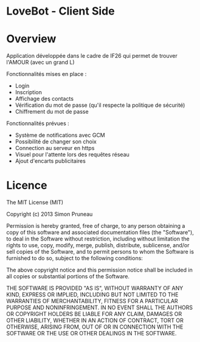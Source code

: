 LoveBot - Client Side
=======
Overview
=======
Application développée dans le cadre de IF26 qui permet de trouver l'AMOUR (avec un grand L)

Fonctionnalités mises en place :

* Login
* Inscription
* Affichage des contacts
* Vérification du mot de passe (qu'il respecte la politique de sécurité)
* Chiffrement du mot de passe


Fonctionnalités prévues :

* Système de notifications avec GCM
* Possibilité de changer son choix
* Connection au serveur en https
* Visuel pour l'attente lors des requêtes réseau
* Ajout d'encarts publicitaires
 

Licence
=======
The MIT License (MIT)

Copyright (c) 2013 Simon Pruneau

Permission is hereby granted, free of charge, to any person obtaining a copy
of this software and associated documentation files (the "Software"), to deal
in the Software without restriction, including without limitation the rights
to use, copy, modify, merge, publish, distribute, sublicense, and/or sell
copies of the Software, and to permit persons to whom the Software is
furnished to do so, subject to the following conditions:

The above copyright notice and this permission notice shall be included in all
copies or substantial portions of the Software.

THE SOFTWARE IS PROVIDED "AS IS", WITHOUT WARRANTY OF ANY KIND, EXPRESS OR
IMPLIED, INCLUDING BUT NOT LIMITED TO THE WARRANTIES OF MERCHANTABILITY,
FITNESS FOR A PARTICULAR PURPOSE AND NONINFRINGEMENT. IN NO EVENT SHALL THE
AUTHORS OR COPYRIGHT HOLDERS BE LIABLE FOR ANY CLAIM, DAMAGES OR OTHER
LIABILITY, WHETHER IN AN ACTION OF CONTRACT, TORT OR OTHERWISE, ARISING FROM,
OUT OF OR IN CONNECTION WITH THE SOFTWARE OR THE USE OR OTHER DEALINGS IN THE
SOFTWARE.
